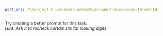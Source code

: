 ```yaml
---
post_url: /t/project-1-llm-based-automation-agent-discussion-thread-tds-jan-2025/164277/195
---
```

Try creating a better prompt for this task.  
*Hint: Ask it to recheck certain similar looking digits.*